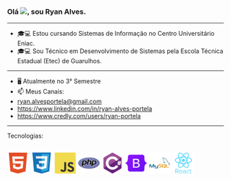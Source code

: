 ### Olá <img src="https://raw.githubusercontent.com/MartinHeinz/MartinHeinz/master/wave.gif" width="30">, sou Ryan Alves.

---
- 🎓💻
Estou cursando Sistemas de Informação no Centro Universitário Eniac.
- 🎓💻
Sou Técnico em Desenvolvimento de Sistemas pela Escola Técnica Estadual (Etec) de Guarulhos. 

---
- 🖥️ Atualmente no 3° Semestre
- 📫 Meus Canais:
- ryan.alvesportela@gmail.com
- https://www.linkedin.com/in/ryan-alves-portela
- https://www.credly.com/users/ryan-portela
---

Tecnologias:

<img src="https://github.com/devicons/devicon/blob/master/icons/html5/html5-plain.svg" alt="Html" width="50" height="50"> <img src="https://github.com/devicons/devicon/blob/master/icons/css3/css3-original.svg" alt="CSS3" width="50" height="50"> <img src="https://github.com/devicons/devicon/blob/master/icons/javascript/javascript-original.svg" alt="JavaScript" width="50" height="50"> <img
src="https://github.com/devicons/devicon/blob/master/icons/php/php-original.svg" alt="PHP" width="50" height="50"> <img 
src="https://github.com/devicons/devicon/blob/master/icons/csharp/csharp-original.svg" alt="C#" width="50" height="50"> <img
src="https://github.com/devicons/devicon/blob/master/icons/bootstrap/bootstrap-original.svg" alt="bootstrap" widht="50" height="50"> <img
src="https://github.com/devicons/devicon/blob/master/icons/mysql/mysql-original-wordmark.svg" alt="mysql" widht="50" height="50"> <img
src="https://github.com/devicons/devicon/blob/master/icons/react/react-original-wordmark.svg" alt="mysql" widht="50" height="50">                                                                                                                                 
---
